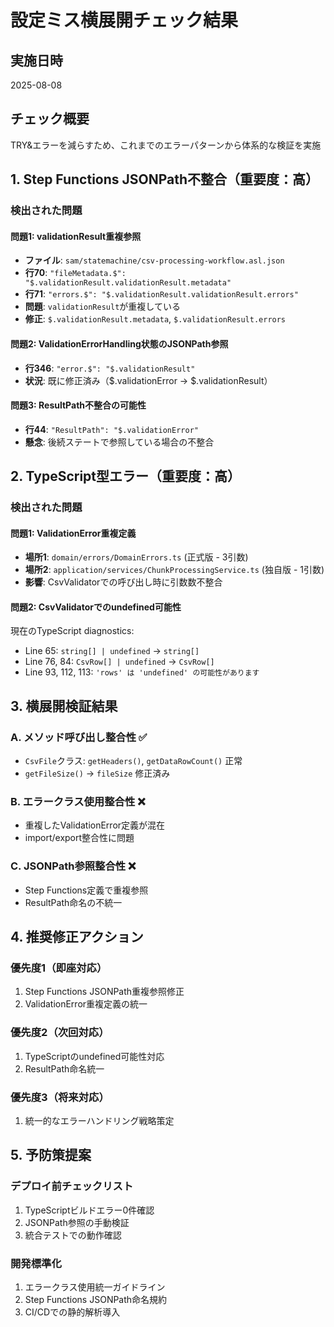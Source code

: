 # 設定ミス横展開チェック結果

## 実施日時
2025-08-08

## チェック概要
TRY&エラーを減らすため、これまでのエラーパターンから体系的な検証を実施

## 1. Step Functions JSONPath不整合（重要度：高）

### 検出された問題

#### 問題1: validationResult重複参照
- **ファイル**: `sam/statemachine/csv-processing-workflow.asl.json`
- **行70**: `"fileMetadata.$": "$.validationResult.validationResult.metadata"`
- **行71**: `"errors.$": "$.validationResult.validationResult.errors"`
- **問題**: `validationResult`が重複している
- **修正**: `$.validationResult.metadata`, `$.validationResult.errors`

#### 問題2: ValidationErrorHandling状態のJSONPath参照
- **行346**: `"error.$": "$.validationResult"`
- **状況**: 既に修正済み（$.validationError → $.validationResult）

#### 問題3: ResultPath不整合の可能性
- **行44**: `"ResultPath": "$.validationError"`
- **懸念**: 後続ステートで参照している場合の不整合

## 2. TypeScript型エラー（重要度：高）

### 検出された問題

#### 問題1: ValidationError重複定義
- **場所1**: `domain/errors/DomainErrors.ts` (正式版 - 3引数)
- **場所2**: `application/services/ChunkProcessingService.ts` (独自版 - 1引数)
- **影響**: CsvValidatorでの呼び出し時に引数数不整合

#### 問題2: CsvValidatorでのundefined可能性
現在のTypeScript diagnostics:
- Line 65: `string[] | undefined` → `string[]`
- Line 76, 84: `CsvRow[] | undefined` → `CsvRow[]`
- Line 93, 112, 113: `'rows' は 'undefined' の可能性があります`

## 3. 横展開検証結果

### A. メソッド呼び出し整合性 ✅
- `CsvFile`クラス: `getHeaders()`, `getDataRowCount()` 正常
- `getFileSize()` → `fileSize` 修正済み

### B. エラークラス使用整合性 ❌
- 重複したValidationError定義が混在
- import/export整合性に問題

### C. JSONPath参照整合性 ❌
- Step Functions定義で重複参照
- ResultPath命名の不統一

## 4. 推奨修正アクション

### 優先度1（即座対応）
1. Step Functions JSONPath重複参照修正
2. ValidationError重複定義の統一

### 優先度2（次回対応）
1. TypeScriptのundefined可能性対応
2. ResultPath命名統一

### 優先度3（将来対応）
1. 統一的なエラーハンドリング戦略策定

## 5. 予防策提案

### デプロイ前チェックリスト
1. TypeScriptビルドエラー0件確認
2. JSONPath参照の手動検証
3. 統合テストでの動作確認

### 開発標準化
1. エラークラス使用統一ガイドライン
2. Step Functions JSONPath命名規約
3. CI/CDでの静的解析導入